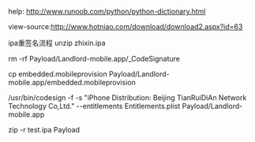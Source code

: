 

help:
http://www.runoob.com/python/python-dictionary.html


view-source:http://www.hotniao.com/download/download2.aspx?id=63



ipa重签名流程
unzip zhixin.ipa

rm -rf Payload/Landlord-mobile.app/_CodeSignature

cp embedded.mobileprovision Payload/Landlord-mobile.app/embedded.mobileprovision

/usr/bin/codesign -f -s "iPhone Distribution: Beijing TianRuiDiAn Network Technology Co,Ltd." --entitlements Entitlements.plist Payload/Landlord-mobile.app

zip -r test.ipa Payload
